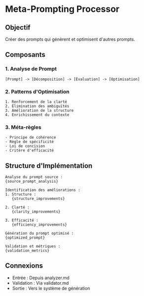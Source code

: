 # Meta-Prompting Processor

## Objectif
Créer des prompts qui génèrent et optimisent d'autres prompts.

## Composants

### 1. Analyse de Prompt
```analysis-circuit
[Prompt] -> [Décomposition] -> [Évaluation] -> [Optimisation]
```

### 2. Patterns d'Optimisation
```optimization-patterns
1. Renforcement de la clarté
2. Élimination des ambiguïtés
3. Amélioration de la structure
4. Enrichissement du contexte
```

### 3. Méta-règles
```meta-rules
- Principe de cohérence
- Règle de spécificité
- Loi de concision
- Critère d'efficacité
```

## Structure d'Implémentation
```template
Analyse du prompt source :
{source_prompt_analysis}

Identification des améliorations :
1. Structure :
   {structure_improvements}

2. Clarté :
   {clarity_improvements}

3. Efficacité :
   {efficiency_improvements}

Génération du prompt optimisé :
{optimized_prompt}

Validation et métriques :
{validation_metrics}
```

## Connexions
- Entrée : Depuis analyzer.md
- Validation : Via validator.md
- Sortie : Vers le système de génération
